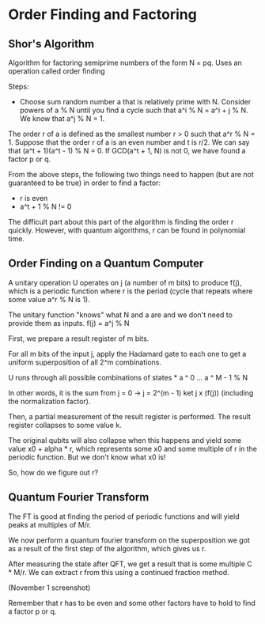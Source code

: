 # Order Finding and Factoring

## Shor's Algorithm

Algorithm for factoring semiprime numbers of the form N = pq. Uses an operation called order finding

Steps:

- Choose sum random number a that is relatively prime with N. Consider powers of a % N until you find a cycle such that a^i % N = a^i + j % N. We know that a^j % N = 1.

The order r of a is defined as the smallest number r > 0 such that a^r % N = 1. Suppose that the order r of a is an even number and t is r/2. We can say that (a^t + 1)(a^t - 1) % N = 0. If GCD(a^t + 1, N) is not 0, we have found a factor p or q.

From the above steps, the following two things need to happen (but are not guaranteed to be true) in order to find a factor:

- r is even
- a^t + 1 % N != 0

The difficult part about this part of the algorithm is finding the order r quickly. However, with quantum algorithms, r can be found in polynomial time.

## Order Finding on a Quantum Computer

A unitary operation U operates on j (a number of m bits) to produce f(j), which is a periodic function where r is the period (cycle that repeats where some value a^r % N is 1).

The unitary function "knows" what N and a are and we don't need to provide them as inputs.
f(j) = a^j % N

First, we prepare a result register of m bits.

For all m bits of the input j, apply the Hadamard gate to each one to get a uniform superposition of all 2^m combinations.

U runs through all possible combinations of states * a ^ 0 ... a ^ M - 1 % N

In other words, it is the sum from j = 0 -> j = 2^(m - 1) ket j x (f(j)) (including the normalization factor).

Then, a partial measurement of the result register is performed. The result register collapses to some value k.

The original qubits will also collapse when this happens and yield some value x0 + alpha * r, which represents some x0 and some multiple of r in the periodic function. But we don't know what x0 is!

So, how do we figure out r?

## Quantum Fourier Transform

The FT is good at finding the period of periodic functions and will yield peaks at multiples of M/r.

We now perform a quantum fourier transform on the superposition we got as a result of the first step of the algorithm, which gives us r.

After measuring the state after QFT, we get a result that is some multiple C * M/r. We can extract r from this using a continued fraction method.

(November 1 screenshot)

Remember that r has to be even and some other factors have to hold to find a factor p or q.